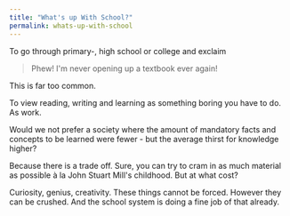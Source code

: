 ```yaml
---
title: "What's up With School?"
permalink: whats-up-with-school
---
```


To go through primary-, high school or college and exclaim

> Phew! I'm never opening up a textbook ever again!

This is far too common.

To view reading, writing and learning as something boring you have to do. As work.

Would we not prefer a society where the amount of mandatory facts and concepts to be learned were fewer - but the average thirst for knowledge higher?

Because there is a trade off. Sure, you can try to cram in as much material as possible à la John Stuart Mill's childhood. But at what cost?

Curiosity, genius, creativity. These things cannot be forced. However they can be crushed. And the school system is doing a fine job of that already.
